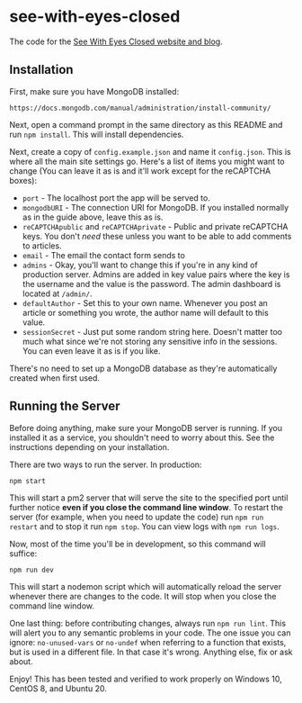 # see-with-eyes-closed
The code for the [See With Eyes Closed website and blog](https://seewitheyesclosed.com).

## Installation
First, make sure you have MongoDB installed:

```
https://docs.mongodb.com/manual/administration/install-community/
```

Next, open a command prompt in the same directory as this README and run `npm install`. This will install dependencies.

Next, create a copy of `config.example.json` and name it `config.json`. This is where all the main site settings go. Here's a list of items you might want to change (You can leave it as is and it'll work except for the reCAPTCHA boxes):

- `port` - The localhost port the app will be served to.
- `mongodbURI` - The connection URI for MongoDB. If you installed normally as in the guide above, leave this as is.
- `reCAPTCHApublic` and `reCAPTCHAprivate` - Public and private reCAPTCHA keys. You don't _need_ these unless you want to be able to add comments to articles.
- `email` - The email the contact form sends to
- `admins` - Okay, you'll want to change this if you're in any kind of production server. Admins are added in key value pairs where the key is the username and the value is the password. The admin dashboard is located at `/admin/`.
- `defaultAuthor` - Set this to your own name. Whenever you post an article or something you wrote, the author name will default to this value.
- `sessionSecret` - Just put some random string here. Doesn't matter too much what since we're not storing any sensitive info in the sessions. You can even leave it as is if you like.

There's no need to set up a MongoDB database as they're automatically created when first used.

## Running the Server

Before doing anything, make sure your MongoDB server is running. If you installed it as a service, you shouldn't need to worry about this. See the instructions depending on your installation.

There are two ways to run the server. In production:

```
npm start
```

This will start a pm2 server that will serve the site to the specified port until further notice **even if you close the command line window**. To restart the server (for example, when you need to update the code) run `npm run restart` and to stop it run `npm stop`. You can view logs with `npm run logs`.

Now, most of the time you'll be in development, so this command will suffice:

```
npm run dev
```

This will start a nodemon script which will automatically reload the server whenever there are changes to the code. It will stop when you close the command line window.

One last thing: before contributing changes, always run `npm run lint`. This will alert you to any semantic problems in your code. The one issue you can ignore: `no-unused-vars` or `no-undef` when referring to a function that exists, but is used in a different file. In that case it's wrong. Anything else, fix or ask about.

Enjoy! This has been tested and verified to work properly on Windows 10, CentOS 8, and Ubuntu 20.
